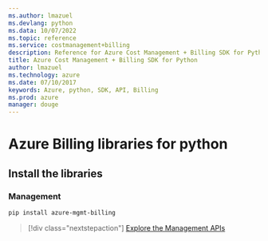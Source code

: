 ```yaml
---
ms.author: lmazuel
ms.devlang: python
ms.data: 10/07/2022
ms.topic: reference
ms.service: costmanagement+billing
description: Reference for Azure Cost Management + Billing SDK for Python
title: Azure Cost Management + Billing SDK for Python
author: lmazuel
ms.technology: azure
ms.date: 07/10/2017
keywords: Azure, python, SDK, API, Billing
ms.prod: azure
manager: douge
---
```

# Azure Billing libraries for python

## Install the libraries


### Management

```bash
pip install azure-mgmt-billing
```
> [!div class="nextstepaction"]
> [Explore the Management APIs](/python/api/overview/azure/billing/management)